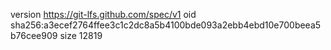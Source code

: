 version https://git-lfs.github.com/spec/v1
oid sha256:a3ecef2764ffee3c1c2dc8a5b4100bde093a2ebb4ebd10e700beea5b76cee909
size 12819
